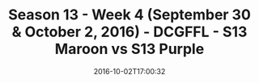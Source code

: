 ---
title: Season 13 - Week 4 (September 30 & October 2, 2016) - DCGFFL - S13 Maroon vs
  S13 Purple
teams-score:
- team: _teams/s13-maroon.md
  score: 37
- team: _teams/s13-purple.md
  score: 27
mvp: E. Binder (Maroon); M. Japinga (Purple)
game-ball: A. Plier (Maroon); C. Hobbs (Purple)
sportsperson: ''
season: 13
week: 4
date: '2016-10-02T17:00:32'
pageid: season-13-week-4-september-30-october-2-2016-4819-vs-4825
---